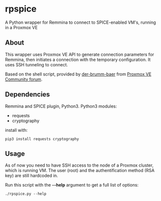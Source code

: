 # rpspice
A Python wrapper for Remmina to connect to SPICE-enabled VM's, running in a Proxmox VE

## About
This wrapper uses Proxmox VE API to generate connection parameters for Remmina, then initiates a connection with the temporary configuration.
It uses SSH tunneling to connect.

Based on the shell script, provided by [der-brumm-baer](https://forum.proxmox.com/members/der-brumm-baer.60239/) from [Proxmox VE Community forum](https://forum.proxmox.com/threads/remote-spice-access-without-using-web-manager.16561/page-3).

## Dependencies
Remmina and SPICE plugin, Python3.
Python3 modules:
* requests
* cryptography

install with:

    pip3 install requests cryptography

## Usage

As of now you need to have SSH access to the node of a Proxmox cluster, which is running VM. The user (root) and the authentification method (RSA key) are still hardcoded in.

Run this script with the **--help** argument to get a full list of options:

    ./rpspice.py --help

[//]: # (Version 0.1 released!)

